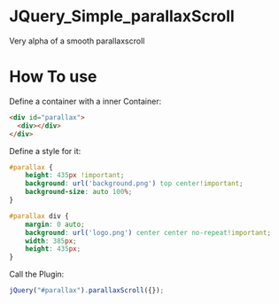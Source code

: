 # JQuery_Simple_parallaxScroll
Very alpha of a smooth parallaxscroll

# How To use

Define a container with a inner Container:
```html
<div id="parallax">
  <div></div>
</div>
```

Define a style for it:

```css
#parallax {
    height: 435px !important;
    background: url('background.png') top center!important;
    background-size: auto 100%;
}

#parallax div {
    margin: 0 auto;
    background: url('logo.png') center center no-repeat!important;
    width: 385px;
    height: 435px;
}
```

Call the Plugin:

```javascript
jQuery("#parallax").parallaxScroll({});
```
